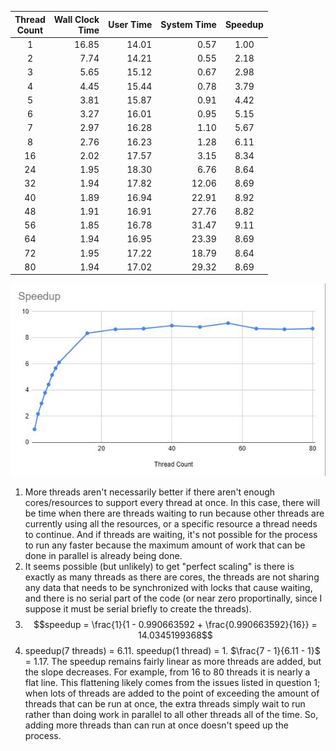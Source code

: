 |Thread<br>Count|Wall Clock<br>Time|User Time|System Time|Speedup|
|:--:|--:|--:|--:|:--:|
|1|16.85|14.01| 0.57|1.00|
|2| 7.74|14.21| 0.55| 2.18|
|3| 5.65|15.12| 0.67| 2.98|
|4| 4.45|15.44| 0.78| 3.79|
|5| 3.81|15.87| 0.91| 4.42|
|6| 3.27|16.01| 0.95| 5.15|
|7| 2.97|16.28| 1.10| 5.67|
|8| 2.76|16.23| 1.28| 6.11|
|16| 2.02|17.57| 3.15| 8.34|
|24| 1.95|18.30| 6.76| 8.64|
|32| 1.94|17.82|12.06| 8.69|
|40| 1.89|16.94|22.91| 8.92|
|48| 1.91|16.91|27.76| 8.82|
|56| 1.85|16.78|31.47| 9.11|
|64| 1.94|16.95|23.39| 8.69|
|72| 1.95|17.22|18.79| 8.64|
|80| 1.94|17.02|29.32| 8.69|

![Graph of speedup as a function of thread count.](threadcount-speedup-graph.JPG)

1. More threads aren't necessarily better if there aren't enough cores/resources to support every thread at once. In this case, there will be time when there are threads waiting to run because other threads are currently using all the resources, or a specific resource a thread needs to continue. And if threads are waiting, it's not possible for the process to run any faster because the maximum amount of work that can be done in parallel is already being done.
2. It seems possible (but unlikely) to get "perfect scaling" is there is exactly as many threads as there are cores, the threads are not sharing any data that needs to be synchronized with locks that cause waiting, and there is no serial part of the code (or near zero proportinally, since I suppose it must be serial briefly to create the threads).
3. $$speedup = \frac{1}{1 - 0.990663592 + \frac{0.990663592}{16}} = 14.0345199368$$
4. speedup(7 threads) = 6.11. speedup(1 thread) = 1. $\frac{7 - 1}{6.11 - 1}$ = 1.17. The speedup remains fairly linear as more threads are added, but the slope decreases. For example, from 16 to 80 threads it is nearly a flat line. This flattening likely comes from the issues listed in question 1; when lots of threads are added to the point of exceeding the amount of threads that can be run at once, the extra threads simply wait to run rather than doing work in parallel to all other threads all of the time. So, adding more threads than can run at once doesn't speed up the process.
